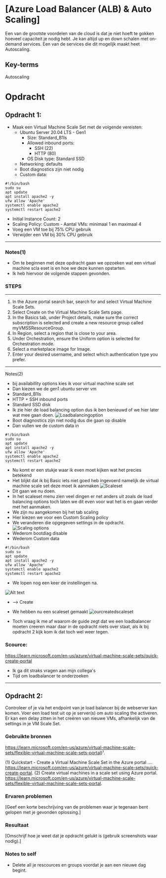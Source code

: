 # [Azure Load Balancer (ALB) & Auto Scaling]
Een van de grootste voordelen van de cloud is dat je niet hoeft te gokken hoeveel capaciteit je nodig hebt. Je kan altijd up en down schalen met on-demand services. Een van de services die dit mogelijk maakt heet Autoscaling.


## Key-terms
Autoscaling

# Opdracht
## Opdracht 1:
- Maak een Virtual Machine Scale Set met de volgende vereisten:
    - Ubuntu Server 20.04 LTS - Gen1
        - Size: Standard_B1ls
        - Allowed inbound ports:
            - SSH (22)
            - HTTP (80)
        - OS Disk type: Standard SSD
    - Networking: defaults
    - Boot diagnostics zijn niet nodig
    - Custom data:
~~~
#!/bin/bash
sudo su
apt update
apt install apache2 -y
ufw allow 'Apache'
systemctl enable apache2
systemctl restart apache2
~~~

- Initial Instance Count: 2
- Scaling Policy: Custom
        - Aantal VMs: minimaal 1 en maximaal 4
- Voeg een VM toe bij 75% CPU gebruik
- Verwijder een VM bij 30% CPU gebruik

---
### Notes(1) 
- Om te beginnen met deze opdracht gaan we opzoeken wat een virtual machine scla eset is en hoe we deze kunnen opstarten.
- Ik heb hiervoor de volgende stappen gevonden.
### STEPS  
---

1. In the Azure portal search bar, search for and select Virtual Machine Scale Sets.
2. Select Create on the Virtual Machine Scale Sets page.
3. In the Basics tab, under Project details, make sure the correct subscription is selected and create a new resource group called myVMSSResourceGroup.
4. In Region, select a region that is close to your area.
5. Under Orchestration, ensure the Uniform option is selected for Orchestration mode.
6. Select a marketplace image for Image.
7. Enter your desired username, and select which authentication type you prefer.
---
Notes(2)
- bij availabillity options kies ik voor virtual machine scale set 
- Dan kiezen we de gen1 ubuntu server vm
- Standard_B1ls
- HTTP + SSH inbound ports
- Standard SSD disk
- Ik zie hier de load balancing option dus ik ben benieuwd of we hier later wat mee gaan doen.
![Loadbalancingoption](<../00_includes/AZ-11/Load balancing option.png>)
- Boot diagnostics zijn niet nodig dus die gaan op disable
- Dan vullen we de custom data in
~~~
#!/bin/bash
sudo su
apt update
apt install apache2 -y
ufw allow 'Apache'
systemctl enable apache2
systemctl restart apache2
~~~
- Nu komt er een stukje waar ik even moet kijken wat het precies betekend
- Het blijkt dat ik bij Basic iets niet goed heb ingevoerd namelijk de virtual machine scale set deze moet ik aanmaken
![Scaleset](../00_includes/AZ-11/VMscaleset.png)
- Dit gaan we nu doen.
- In het scaleset menu zien veel dingen er net anders uit zoals de load balancing options toch laten we dit even voor wat het is en gaan verder met het aanmaken.
- We zijn nu aangekomen bij het tab scaling
- Hier kiezen we voor een Custom Scaling policy
- We veranderen die opgegeven settings in de opdracht.
![Scaling options](../00_includes/AZ-11/Scalingoptions.png)
- Wederom bootdiag disable
- Wederom Custom data
~~~
#!/bin/bash
sudo su
apt update
apt install apache2 -y
ufw allow 'Apache'
systemctl enable apache2
systemctl restart apache2
~~~
- We lopen nog een keer de instellingen na.

![Alt text](<../00_includes/AZ-11/Scale settings.png>)

- --> Create
- We hebben nu een scaleset gemaakt
![ourcreatedscaleset](../00_includes/AZ-11/Ourcreatedscaleset.png)


- Toch vraag ik me af waarom de guide zegt dat we een loadbalancer moeten creeren maar daar in de opdracht niets over staat, als ik bij opdracht 2 kijk kom ik dat toch wel weer tegen.
### Scource:
https://learn.microsoft.com/en-us/azure/virtual-machine-scale-sets/quick-create-portal

- Ik ga dit straks vragen aan mijn collega's
- Tijd om loadbalancer te onderzoeken

---

## Opdracht 2:
Controleer of je via het endpoint van je load balancer bij de webserver kan komen.
Voer een load test uit op je server(s) om auto scaling the activeren. Er kan een delay zitten in het creëren van nieuwe VMs, afhankelijk van de settings in je VM Scale Set.


### Gebruikte bronnen
https://learn.microsoft.com/en-us/azure/virtual-machine-scale-sets/flexible-virtual-machine-scale-sets-portal)¹.

(1) Quickstart - Create a Virtual Machine Scale Set in the Azure portal .... https://learn.microsoft.com/en-us/azure/virtual-machine-scale-sets/quick-create-portal.
(2) Create virtual machines in a scale set using Azure portal. https://learn.microsoft.com/en-us/azure/virtual-machine-scale-sets/flexible-virtual-machine-scale-sets-portal.


### Ervaren problemen
[Geef een korte beschrijving van de problemen waar je tegenaan bent gelopen met je gevonden oplossing.]

### Resultaat
[Omschrijf hoe je weet dat je opdracht gelukt is (gebruik screenshots waar nodig).]

### Notes to self
- Delete all je rescources en groups voordat je aan een nieuwe dag begint.

